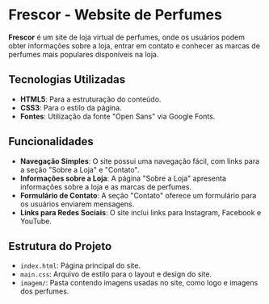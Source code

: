 # Frescor - Website de Perfumes

**Frescor** é um site de loja virtual de perfumes, onde os usuários podem obter informações sobre a loja, entrar em contato e conhecer as marcas de perfumes mais populares disponíveis na loja.

## Tecnologias Utilizadas

- **HTML5**: Para a estruturação do conteúdo.
- **CSS3**: Para o estilo da página.
- **Fontes**: Utilização da fonte "Open Sans" via Google Fonts.

## Funcionalidades

- **Navegação Simples**: O site possui uma navegação fácil, com links para a seção "Sobre a Loja" e "Contato".
- **Informações sobre a Loja**: A página "Sobre a Loja" apresenta informações sobre a loja e as marcas de perfumes.
- **Formulário de Contato**: A seção "Contato" oferece um formulário para os usuários enviarem mensagens.
- **Links para Redes Sociais**: O site inclui links para Instagram, Facebook e YouTube.

## Estrutura do Projeto

- `index.html`: Página principal do site.
- `main.css`: Arquivo de estilo para o layout e design do site.
- `imagem/`: Pasta contendo imagens usadas no site, como logo e imagens dos perfumes.





